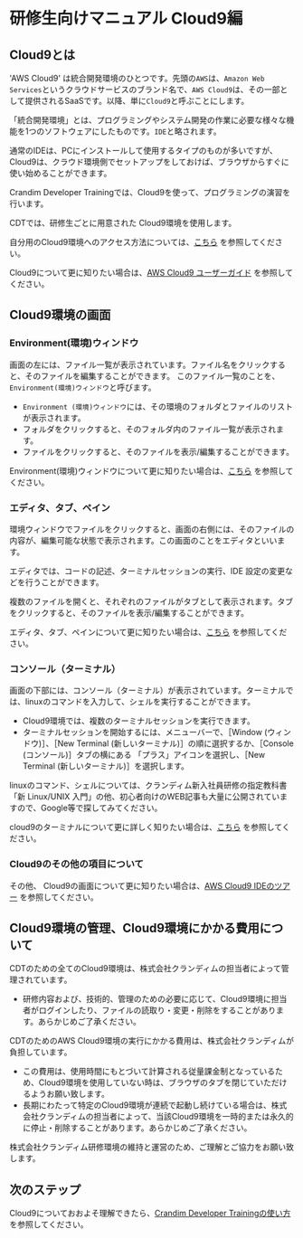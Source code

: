 # 研修生向けマニュアル Cloud9編

## Cloud9とは

'AWS Cloud9' は統合開発環境のひとつです。先頭の`AWS`は、`Amazon Web Services`というクラウドサービスのブランド名で、`AWS Cloud9`は、その一部として提供されるSaaSです。以降、単に`Cloud9`と呼ぶことにします。

「統合開発環境」とは、プログラミングやシステム開発の作業に必要な様々な機能を1つのソフトウェアにしたものです。`IDE`と略されます。

通常のIDEは、PCにインストールして使用するタイプのものが多いですが、Cloud9は、クラウド環境側でセットアップをしておけば、ブラウザからすぐに使い始めることができます。

Crandim Developer Trainingでは、Cloud9を使って、プログラミングの演習を行います。

CDTでは、研修生ごとに用意された Cloud9環境を使用します。

自分用のCloud9環境へのアクセス方法については、[こちら](./../) を参照してください。

Cloud9について更に知りたい場合は、[AWS Cloud9 ユーザーガイド](https://docs.aws.amazon.com/ja_jp/cloud9/latest/user-guide/welcome.html) を参照してください。

## Cloud9環境の画面

### Environment(環境)ウィンドウ

画面の左には、ファイル一覧が表示されています。ファイル名をクリックすると、そのファイルを編集することができます。
このファイル一覧のことを、`Environment(環境)ウィンドウ`と呼びます。

* `Environment (環境)ウィンドウ`には、その環境のフォルダとファイルのリストが表示されます。
* フォルダをクリックすると、そのフォルダ内のファイル一覧が表示されます。
* ファイルをクリックすると、そのファイルを表示/編集することができます。

Environment(環境)ウィンドウについて更に知りたい場合は、[こちら](https://docs.aws.amazon.com/ja_jp/cloud9/latest/user-guide/tour-ide.html#tour-ide-editor) を参照してください。

### エディタ、タブ、ペイン

環境ウィンドウでファイルをクリックすると、画面の右側には、そのファイルの内容が、編集可能な状態で表示されます。この画面のことをエディタといいます。

エディタでは、コードの記述、ターミナルセッションの実行、IDE 設定の変更などを行うことができます。

複数のファイルを開くと、それぞれのファイルがタブとして表示されます。タブをクリックすると、そのファイルを表示/編集することができます。

エディタ、タブ、ペインについて更に知りたい場合は、[こちら](https://docs.aws.amazon.com/ja_jp/cloud9/latest/user-guide/tour-ide.html#tour-ide-editor) を参照してください。

### コンソール（ターミナル）

画面の下部には、コンソール（ターミナル）が表示されています。ターミナルでは、linuxのコマンドを入力して、シェルを実行することができます。
* Cloud9環境では、複数のターミナルセッションを実行できます。
* ターミナルセッションを開始するには、メニューバーで、［Window (ウィンドウ)］、［New Terminal (新しいターミナル)］の順に選択するか、［Console (コンソール)］タブの横にある 「プラス」アイコンを選択し、［New Terminal (新しいターミナル)］を選択します。

linuxのコマンド、シェルについては、クランディム新入社員研修の指定教科書「新 Linux/UNIX 入門」の他、初心者向けのWEB記事も大量に公開されていますので、Google等で探してみてください。

cloud9のターミナルについて更に詳しく知りたい場合は、[こちら](https://docs.aws.amazon.com/ja_jp/cloud9/latest/user-guide/tour-ide.html#tour-ide-terminal) を参照してください。

### Cloud9のその他の項目について

その他、 Cloud9の画面について更に知りたい場合は、[AWS Cloud9 IDEのツアー](https://docs.aws.amazon.com/ja_jp/cloud9/latest/user-guide/tour-ide.html) を参照してください。


## Cloud9環境の管理、Cloud9環境にかかる費用について

CDTのための全てのCloud9環境は、株式会社クランディムの担当者によって管理されています。

* 研修内容および、技術的、管理のための必要に応じて、Cloud9環境に担当者がログインしたり、ファイルの読取り・変更・削除をすることがあります。あらかじめご了承ください。

CDTのためのAWS Cloud9環境の実行にかかる費用は、株式会社クランディムが負担しています。

* この費用は、使用時間にもとづいて計算される従量課金制となっているため、Cloud9環境を使用していない時は、ブラウザのタブを閉じていただけるようお願い致します。
* 長期にわたって特定のCloud9環境が連続で起動し続けている場合は、株式会社クランディムの担当者によって、当該Cloud9環境を一時的または永久的に停止・削除することがあります。あらかじめご了承ください。

株式会社クランディム研修環境の維持と運営のため、ご理解とご協力をお願い致します。



## 次のステップ

Cloud9についておおよそ理解できたら、[Crandim Developer Trainingの使い方](./../cdt/)を参照してください。